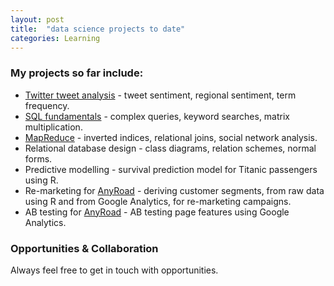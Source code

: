 ```yaml
---
layout: post
title:  "data science projects to date"
categories: Learning
---
```


### My projects so far include:
* [Twitter tweet analysis](https://github.com/sarahleejane/Tweet-Sentiment) - tweet sentiment, regional sentiment, term frequency.
* [SQL fundamentals](https://github.com/sarahleejane/Playing-SQL) - complex queries, keyword searches, matrix multiplication.
* [MapReduce](https://github.com/sarahleejane/MapReduce-Basics) - inverted indices, relational joins, social network analysis.
* Relational database design - class diagrams, relation schemes, normal forms.
* Predictive modelling - survival prediction model for Titanic passengers using R. 
* Re-marketing for [AnyRoad](https://www.anyroad.com/) - deriving customer segments, from raw data using R and from Google Analytics, for re-marketing campaigns.
* AB testing for [AnyRoad](https://www.anyroad.com/) - AB testing page features using Google Analytics.


### Opportunities & Collaboration
Always feel free to get in touch with opportunities.